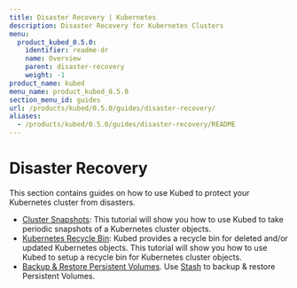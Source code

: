 ```yaml
---
title: Disaster Recovery | Kubernetes
description: Disaster Recovery for Kubernetes Clusters
menu:
  product_kubed_0.5.0:
    identifier: readme-dr
    name: Overview
    parent: disaster-recovery
    weight: -1
product_name: kubed
menu_name: product_kubed_0.5.0
section_menu_id: guides
url: /products/kubed/0.5.0/guides/disaster-recovery/
aliases:
  - /products/kubed/0.5.0/guides/disaster-recovery/README
---
```


# Disaster Recovery

This section contains guides on how to use Kubed to protect your Kubernetes cluster from disasters.

  - [Cluster Snapshots](/docs/guides/disaster-recovery/cluster-snapshot.md): This tutorial will show you how to use Kubed to take periodic snapshots of a Kubernetes cluster objects.
  - [Kubernetes Recycle Bin](/docs/guides/disaster-recovery/recycle-bin.md): Kubed provides a recycle bin for deleted and/or updated Kubernetes objects. This tutorial will show you how to use Kubed to setup a recycle bin for Kubernetes cluster objects.
  - [Backup & Restore Persistent Volumes](/docs/guides/disaster-recovery/stash.md). Use [Stash](https://appscode.com/products/stash) to backup & restore Persistent Volumes.
